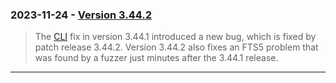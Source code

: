 ### 2023\-11\-24 \- [Version 3\.44\.2](releaselog/3_44_2.html)


> The [CLI](cli.html) fix in version 3\.44\.1 introduced a new bug, which is
> fixed by patch release 3\.44\.2\. Version 3\.44\.2 also fixes an
> FTS5 problem that was found by a fuzzer just minutes after the
> 3\.44\.1 release.



---

